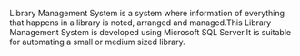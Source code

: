 Library Management System is a system where information of everything that happens in a library is noted, arranged and managed.This Library Management System is developed using Microsoft SQL Server.It is suitable for automating a small or medium sized library.
